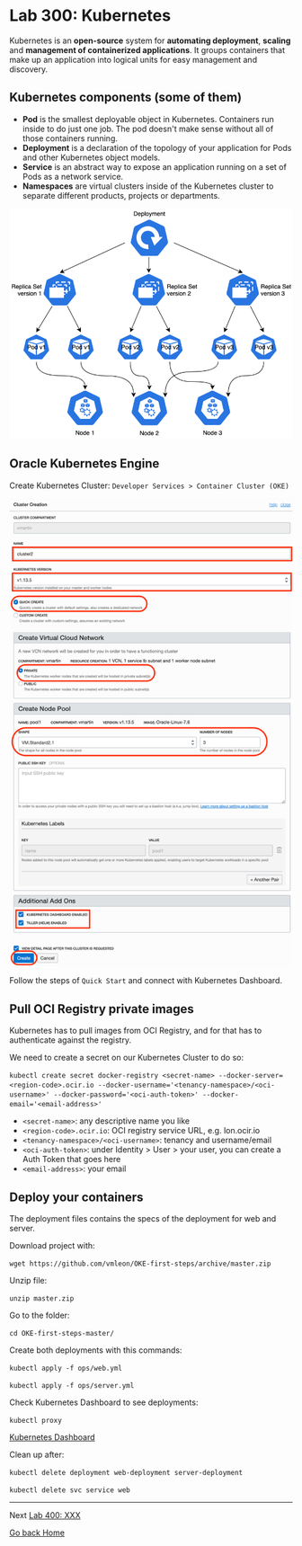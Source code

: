 # Lab 300: Kubernetes

Kubernetes is an **open-source** system for **automating deployment**, **scaling** and **management of containerized applications**. It groups containers that make up an application into logical units for easy management and discovery.

## Kubernetes components (some of them)

- **Pod** is the smallest deployable object in Kubernetes. Containers run inside to do just one job. The pod doesn't make sense without all of those containers running.
- **Deployment** is a declaration of the topology of your application for Pods and other Kubernetes object models.
- **Service** is an abstract way to expose an application running on a set of Pods as a network service.
- **Namespaces** are virtual clusters inside of the Kubernetes cluster to separate different products, projects or departments.

![Kubernetes Overview](../images/kubernetes-basic-deployment.png)

## Oracle Kubernetes Engine

Create Kubernetes Cluster: `Developer Services > Container Cluster (OKE)`

![OKE cluster creation](../images/okeclustercreation.png)

Follow the steps of `Quick Start` and connect with Kubernetes Dashboard.

## Pull OCI Registry private images

Kubernetes has to pull images from OCI Registry, and for that has to authenticate against the registry.

We need to create a secret on our Kubernetes Cluster to do so:

`kubectl create secret docker-registry <secret-name> --docker-server=<region-code>.ocir.io --docker-username='<tenancy-namespace>/<oci-username>' --docker-password='<oci-auth-token>' --docker-email='<email-address>'`

- `<secret-name>`: any descriptive name you like
- `<region-code>.ocir.io`: OCI registry service URL, e.g. lon.ocir.io
- `<tenancy-namespace>/<oci-username>`: tenancy and username/email
- `<oci-auth-token>`: under Identity > User > your user, you can create a Auth Token that goes here
- `<email-address>`: your email

## Deploy your containers

The deployment files contains the specs of the deployment for web and server.

Download project with:

`wget https://github.com/vmleon/OKE-first-steps/archive/master.zip`

Unzip file:

`unzip master.zip`

Go to the folder:

`cd OKE-first-steps-master/`

Create both deployments with this commands:

`kubectl apply -f ops/web.yml`

`kubectl apply -f ops/server.yml`

Check Kubernetes Dashboard to see deployments:

`kubectl proxy`

[Kubernetes Dashboard](http://localhost:8001/api/v1/namespaces/kube-system/services/https:kubernetes-dashboard:/proxy/)


Clean up after:

`kubectl delete deployment web-deployment server-deployment`

`kubectl delete svc service web`

---

Next [Lab 400: XXX](../lab400/README.md)

[Go back Home](../README.md)
